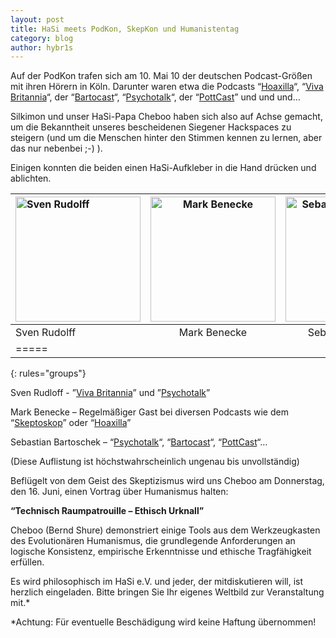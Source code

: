 ```yaml
---
layout: post
title: HaSi meets PodKon, SkepKon und Humanistentag
category: blog
author: hybr1s
---
```

Auf der PodKon trafen sich am 10. Mai 10 der deutschen Podcast-Größen mit ihren Hörern in Köln. Darunter waren etwa die Podcasts “[Hoaxilla](http://www.hoaxilla.com/)“, “[Viva Britannia](http://www.vivabritannia.de/)“, der “[Bartocast](http://bartocast.moepmoep.com/)“, “[Psychotalk](http://psychotalk.moepmoep.com/)“, der “[PottCast](http://pottcast.moepmoep.com/)” und und und…  

Silkimon und unser HaSi-Papa Cheboo haben sich also auf Achse gemacht, um die Bekanntheit unseres bescheidenen Siegener Hackspaces zu steigern (und um die Menschen hinter den Stimmen kennen zu lernen, aber das nur nebenbei ;-) ).  

Einigen konnten die beiden einen HaSi-Aufkleber in die Hand drücken und ablichten.  

<!-- break -->

| <img src="/images/HaSi_Meets_Sven_Rudolff.jpg" alt="Sven Rudolff" style="width: 200px;"/> | <img src="/images/HaSi_Meets_Mark_Benecke.jpg" alt="Mark Benecke" style="width: 200px;"/> | <img src="/images/HaSi_Meets_Sebastian_Bartoschek.jpg" alt="Sebastian Bartoschek" style="width: 200px;"/> |
|:--------|:-------:|--------:|
| Sven Rudolff  | Mark Benecke  | Sebastian Bartoschek  |
|=====
{: rules="groups"}

Sven Rudloff -  ”[Viva Britannia](http://www.vivabritannia.de/)” und ”[Psychotalk](http://psychotalk.moepmoep.com/)”  

Mark Benecke – Regelmäßiger Gast bei diversen Podcasts wie dem “[Skeptoskop](http://www.skeptoskop.com/)” oder “[Hoaxilla](http://www.hoaxilla.com/)”  

Sebastian Bartoschek – “[Psychotalk](http://psychotalk.moepmoep.com/)“, “[Bartocast](http://bartocast.moepmoep.com/)“, “[PottCast](http://pottcast.moepmoep.com/)“…  

(Diese Auflistung ist höchstwahrscheinlich ungenau bis unvollständig)  
 

Beflügelt von dem Geist des Skeptizismus wird uns Cheboo am Donnerstag, den 16. Juni, einen Vortrag über Humanismus halten:  

__“Technisch Raumpatrouille – Ethisch Urknall”__  

Cheboo (Bernd Shure) demonstriert einige Tools aus dem Werkzeugkasten des Evolutionären Humanismus, die grundlegende Anforderungen an logische Konsistenz, empirische Erkenntnisse und ethische Tragfähigkeit erfüllen.  

Es wird philosophisch im HaSi e.V. und jeder, der mitdiskutieren will, ist herzlich eingeladen. Bitte bringen Sie Ihr eigenes Weltbild zur Veranstaltung mit.*  

*Achtung: Für eventuelle Beschädigung wird keine Haftung übernommen!
